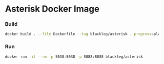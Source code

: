 # Asterisk Docker Image

### Build

```bash
docker build . --file Dockerfile --tag blackleg/asterisk --progress=plain
```

### Run

```bash
docker run -it --rm -p 5038:5038 -p 8088:8088 blackleg/asterisk
```